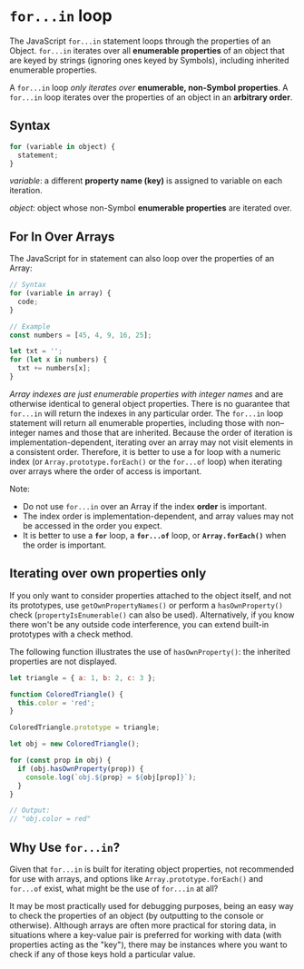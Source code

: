 # `for...in` loop

The JavaScript `for...in` statement loops through the properties of an Object. `for...in` iterates over all **enumerable properties** of an object that are keyed by strings (ignoring ones keyed by Symbols), including inherited enumerable properties.

A `for...in` loop _only iterates over_ **enumerable, non-Symbol properties**. A `for...in` loop iterates over the properties of an object in an **arbitrary order**.

## Syntax

```js
for (variable in object) {
  statement;
}
```

_variable_: a different **property name (key)** is assigned to variable on each iteration.

_object_: object whose non-Symbol **enumerable properties** are iterated over.

## For In Over Arrays

The JavaScript for in statement can also loop over the properties of an Array:

```js
// Syntax
for (variable in array) {
  code;
}

// Example
const numbers = [45, 4, 9, 16, 25];

let txt = '';
for (let x in numbers) {
  txt += numbers[x];
}
```

_Array indexes are just enumerable properties with integer names_ and are otherwise identical to general object properties. There is no guarantee that `for...in` will return the indexes in any particular order. The `for...in` loop statement will return all enumerable properties, including those with non–integer names and those that are inherited. Because the order of iteration is implementation-dependent, iterating over an array may not visit elements in a consistent order. Therefore, it is better to use a for loop with a numeric index (or `Array.prototype.forEach()` or the `for...of` loop) when iterating over arrays where the order of access is important.

Note:

- Do not use `for...in` over an Array if the index **order** is important.
- The index order is implementation-dependent, and array values may not be accessed in the order you expect.
- It is better to use a **`for`** loop, a **`for...of`** loop, or **`Array.forEach()`** when the order is important.

## Iterating over own properties only

If you only want to consider properties attached to the object itself, and not its prototypes, use `getOwnPropertyNames()` or perform a `hasOwnProperty()` check (`propertyIsEnumerable()` can also be used). Alternatively, if you know there won't be any outside code interference, you can extend built-in prototypes with a check method.

The following function illustrates the use of `hasOwnProperty()`: the inherited properties are not displayed.

```js
let triangle = { a: 1, b: 2, c: 3 };

function ColoredTriangle() {
  this.color = 'red';
}

ColoredTriangle.prototype = triangle;

let obj = new ColoredTriangle();

for (const prop in obj) {
  if (obj.hasOwnProperty(prop)) {
    console.log(`obj.${prop} = ${obj[prop]}`);
  }
}

// Output:
// "obj.color = red"
```

## Why Use `for...in`?

Given that `for...in` is built for iterating object properties, not recommended for use with arrays, and options like `Array.prototype.forEach()` and `for...of` exist, what might be the use of `for...in` at all?

It may be most practically used for debugging purposes, being an easy way to check the properties of an object (by outputting to the console or otherwise). Although arrays are often more practical for storing data, in situations where a key-value pair is preferred for working with data (with properties acting as the "key"), there may be instances where you want to check if any of those keys hold a particular value.
